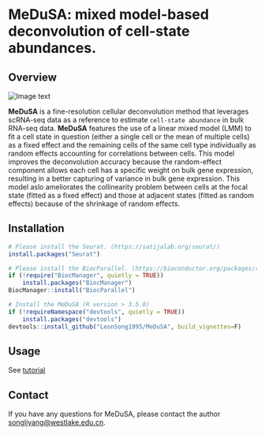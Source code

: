# MeDuSA: mixed model-based deconvolution of cell-state abundances.

## Overview
![Image text](https://github.com/LeonSong1995/MeDuSA/blob/master/docs/Overview2.jpg)

**MeDuSA** is a fine-resolution cellular deconvolution method that leverages scRNA-seq data as a reference to estimate `cell-state abundance` in bulk RNA-seq data. **MeDuSA** features the use of a linear mixed model (LMM) to fit a cell state in question (either a single cell or the mean of multiple cells) as a fixed effect and the remaining cells of the same cell type individually as random effects accounting for correlations between cells. This model improves the deconvolution accuracy because the random-effect component allows each cell has a specific weight on bulk gene expression, resulting in a better capturing of variance in bulk gene expression. This model aslo ameliorates the collinearity problem between cells at the focal state (fitted as a fixed effect) and those at adjacent states (fitted as random effects) because of the shrinkage of random effects.

## Installation
```R
# Please install the Seurat. (https://satijalab.org/seurat/)
install.packages("Seurat")

# Please install the BiocParallel. (https://bioconductor.org/packages/release/bioc/html/BiocParallel.html)
if (!require("BiocManager", quietly = TRUE))
    install.packages("BiocManager")
BiocManager::install("BiocParallel")

# Install the MeDuSA (R version > 3.5.0)
if (!requireNamespace("devtools", quietly = TRUE))
    install.packages("devtools")
devtools::install_github("LeonSong1995/MeDuSA", build_vignettes=F)
```


## Usage
See [tutorial](https://leonsong1995.github.io/MeDuSA/)

## Contact
If you have any questions for MeDuSA, please contact the author <songliyang@westlake.edu.cn>.   
